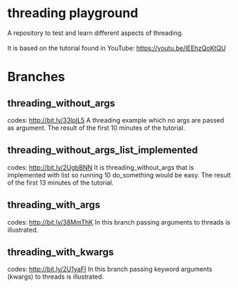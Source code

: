 # threading playground 
A repository to test and learn different aspects of threading.<br/>
<br/>
It is based on the tutorial found in YouTube:
https://youtu.be/IEEhzQoKtQU

# Branches
## threading_without_args
codes: http://bit.ly/33lplL5
A threading example which no args are passed as argument.
The result of the first 10 minutes of the tutorial.

## threading_without_args_list_implemented
codes: http://bit.ly/2UgbBNN
It is threading_without_args that is implemented with list so running 10 do_something would be easy. 
The result of the first 13 minutes of the tutorial.

## threading_with_args
codes: http://bit.ly/38MmThK
In this branch passing arguments to threads is illustrated.

## threading_with_kwargs
codes: http://bit.ly/2U1yaFI
In this branch passing keyword arguments (kwargs) to threads is illustrated.